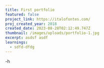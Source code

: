 ```yaml
---
title: First portfolio
featured: false
project_link: https://italofontes.com/
proj_created_year: 2018
created_date: 2023-08-28T02:12:49.747Z
thumbnail: /images/uploads/portfolio-1.jpg
excerpt: asdsf asdf
learnings:
  - sdfd-dfdg
---
```

\-h
